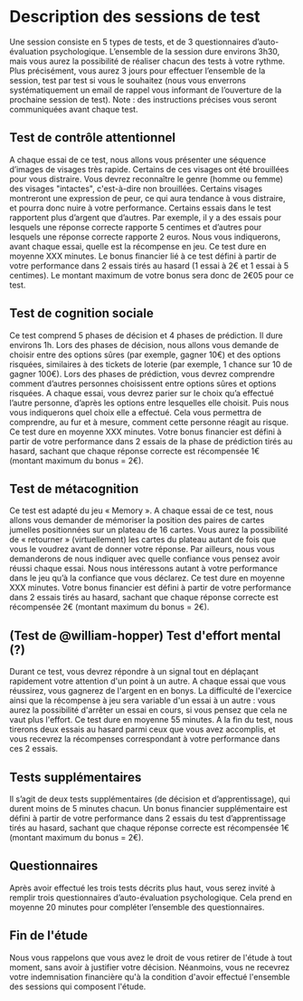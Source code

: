 # Description des sessions de test
Une session consiste en 5 types de tests, et de 3 questionnaires d’auto-évaluation psychologique. L’ensemble de la session dure environs 3h30, mais vous aurez la possibilité de réaliser chacun des tests à votre rythme. Plus précisément, vous aurez 3 jours pour effectuer l’ensemble de la session, test par test si vous le souhaitez (nous vous enverrons systématiquement un email de rappel vous informant de l’ouverture de la prochaine session de test).
Note : des instructions précises vous seront communiquées avant chaque test.

## Test de contrôle attentionnel
A chaque essai de ce test, nous allons vous présenter une séquence d’images de visages très rapide. Certains de ces visages ont été brouillées pour vous distraire. Vous devrez reconnaître le genre (homme ou femme) des visages "intactes", c'est-à-dire non brouillées. Certains visages montreront une expression de peur, ce qui aura tendance à vous distraire, et pourra donc nuire à votre performance.
Certains essais dans le test rapportent plus d’argent que d’autres. Par exemple, il y a des essais pour lesquels une réponse correcte rapporte 5 centimes et d’autres pour lesquels une réponse correcte rapporte 2 euros. Nous vous indiquerons, avant chaque essai, quelle est la récompense en jeu.
Ce test dure en moyenne XXX minutes. Le bonus financier lié à ce test défini à partir de votre performance dans 2 essais tirés au hasard (1 essai à 2€ et 1 essai à 5 centimes). Le montant maximum de votre bonus sera donc de 2€05 pour ce test.

## Test de cognition sociale
Ce test comprend 5 phases de décision et 4 phases de prédiction. Il dure environs 1h.
Lors des phases de décision, nous allons vous demande de choisir entre des options sûres (par exemple, gagner 10€) et des options risquées, similaires à des tickets de loterie (par exemple, 1 chance sur 10 de gagner 100€). Lors des phases de prédiction, vous devrez comprendre comment
d’autres personnes choisissent entre options sûres et options risquées. A chaque essai, vous devrez parier sur le choix qu’a effectué l’autre personne, d’après les options entre lesquelles elle choisit. Puis nous vous indiquerons quel choix elle a effectué. Cela vous permettra de comprendre, au fur et à mesure, comment cette personne réagit au risque.
Ce test dure en moyenne XXX minutes. Votre bonus financier est défini à partir de votre performance dans 2 essais de la phase de prédiction tirés au hasard, sachant que chaque réponse correcte est récompensée 1€ (montant maximum du bonus = 2€).

## Test de métacognition
Ce test est adapté du jeu « Memory ». A chaque essai de ce test, nous allons vous demander de mémoriser la position des paires de cartes jumelles positionnées sur un plateau de 16 cartes. Vous aurez la possibilité de « retourner » (virtuellement) les cartes du plateau autant de fois que vous le voudrez avant de donner votre réponse. Par ailleurs, nous vous demanderons de nous indiquer avec quelle confiance vous pensez avoir réussi chaque essai. Nous nous intéressons autant à votre performance dans le jeu qu’à la confiance que vous déclarez.
Ce test dure en moyenne XXX minutes. Votre bonus financier est défini à partir de votre performance dans 2 essais tirés au hasard, sachant que chaque réponse correcte est récompensée 2€ (montant maximum du bonus = 2€).

## (Test de @william-hopper) Test d'effort mental (?)
Durant ce test, vous devrez répondre à un signal tout en déplaçant rapidement votre attention d'un point à un autre. A chaque essai que vous réussirez, vous gagnerez de l'argent en en bonys. La difficulté de l'exercice ainsi que la récompense à jeu sera variable d'un essai à un autre : vous aurez la possibilité d'arrêter un essai en cours, si vous pensez que cela ne vaut plus l'effort.
Ce test dure en moyenne 55 minutes. A la fin du test, nous tirerons deux essais au hasard parmi ceux que vous avez accomplis, et vous recevrez la récompenses correspondant à votre performance dans ces 2 essais.

## Tests supplémentaires
Il s’agit de deux tests supplémentaires (de décision et d’apprentissage), qui durent moins de 5 minutes chacun. Un bonus financier supplémentaire est défini à partir de votre performance dans 2 essais du test d’apprentissage tirés au hasard, sachant que chaque réponse correcte est récompensée 1€ (montant maximum du bonus = 2€).

## Questionnaires
Après avoir effectué les trois tests décrits plus haut, vous serez invité à remplir trois questionnaires d’auto-évaluation psychologique. Cela prend en moyenne 20 minutes pour compléter l’ensemble des questionnaires.

## Fin de l'étude
Nous vous rappelons que vous avez le droit de vous retirer de l'étude à tout moment, sans avoir à justifier votre décision. Néanmoins, vous ne recevrez votre indemnisation financière qu'à la condition d'avoir effectué l'ensemble des sessions qui composent l'étude.
